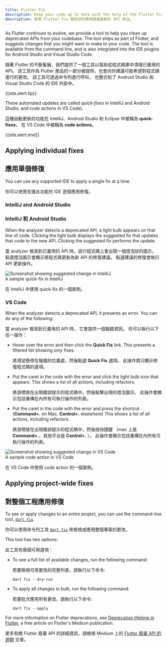 ```yaml
---
title: Flutter Fix
description: Keep your code up to date with the help of the Flutter Fix feature.
description: 使用 Flutter Fix 幫助您的應用跟進最新的 API 用法。
---
```


As Flutter continues to evolve, we provide a tool to help you clean up
deprecated APIs from your codebase. The tool ships as part of Flutter, and
suggests changes that you might want to make to your code. The tool is available
from the command line, and is also integrated into the IDE plugins for Android
Studio and Visual Studio Code. 

隨著 Flutter 的不斷髮展，我們提供了一個工具以幫助從程式碼庫中清理已棄用的 API。
該工具作為 Flutter 產品的一部分被提供，也會向你建議可能希望對程式碼進行的更改。
該工具可透過命令列進行呼叫，
也整合到了 Android Studio 和 Visual Studio Code 的 IDE 外掛中。

{{site.alert.tip}}

  These automated updates are called _quick-fixes_ in IntelliJ and Android
  Studio, and _code actions_ in VS Code).

  這種自動更新的功能在 IntelliJ、Android Studio 和 Eclipse 中被稱為 **quick-fixes**，
  在 VS Code 中被稱為 **code actions**。

{{site.alert.end}}

## Applying individual fixes

## 應用單個修復

You can use any supported IDE
to apply a single fix at a time.

你可以使用支援此功能的 IDE 逐個應用修復。

### IntelliJ and Android Studio

### IntelliJ 和 Android Studio

When the analyzer detects a deprecated API,
a light bulb appears on that line of code.
Clicking the light bulb displays the suggested fix
that updates that code to the new API.
Clicking the suggested fix performs the update.

當 analyzer 檢測到已棄用的 API 時，該行程式碼上會出現一個燈泡狀的圖示。
點選燈泡圖示會顯示將程式碼更新為新 API 的修復建議。
點選建議的修復會執行 API 更新操作。

![Screenshot showing suggested change in IntelliJ]({{site.url}}/assets/images/docs/development/tools/flutter-fix-suggestion-intellij.png)<br>
A sample quick-fix in IntelliJ

在 IntelliJ 中使用 quick-fix 的一個案例。

### VS Code

When the analyzer detects a deprecated API,
it presents an error.
You can do any of the following:

當 analyzer 檢測到已棄用的 API 時，
它會提供一個報錯資訊。
你可以執行以下任一操作：

* Hover over the error and then click the
  **Quick Fix** link.
  This presents a filtered list showing
  _only_ fixes.

  將滑鼠懸停在報錯的位置處，然後點選 **Quick Fix** 選項。
  此操作將只顯示修復程式碼的選項。

* Put the caret in the code with the error and click
  the light bulb icon that appears.
  This shows a list of all actions, including
  refactors.

  將游標放在出現錯誤提示的程式碼中，然後點擊出現的燈泡圖示。
  此操作會顯示包括重構在內所有可執行操作的列表。

* Put the caret in the code with the error and
  press the shortcut
  (**Command+.** on Mac, **Control+.** elsewhere)
  This shows a list of all actions, including
  refactors.

  將游標放在出現錯誤提示的程式碼中，然後按快捷鍵
  （mac 上是 **Command+.**，其他平台是 **Control+.** ）。
  此操作會顯示包括重構在內所有可執行操作的列表。

![Screenshot showing suggested change in VS Code]({{site.url}}/assets/images/docs/development/tools/flutter-fix-suggestion-vscode.png)<br>
A sample code action in VS Code

在 VS Code 中使用 code action 的一個案例。

## Applying project-wide fixes

## 對整個工程應用修復

To see or apply changes to an entire project,
you can use the command-line tool, [`dart fix`][].

你可以使用命令列工具 [`dart fix`][] 來檢視或應用整個專案的更改。

This tool has two options:

此工具有兩個可用選項：

* To see a full list of available changes, run
  the following command:

  若要檢視可用更改的完整列表，請執行以下命令:

  ```terminal
  dart fix --dry-run
  ```

* To apply all changes in bulk, run the
  following command:

  若要批次應用所有更改，請執行以下命令:

  ```terminal
  dart fix --apply
  ```

For more information on Flutter deprecations, see
[Deprecation lifetime in Flutter][], a free article
on Flutter's Medium publication.

更多有關 Flutter 廢棄 API 的詳細資訊，請檢視 Medium 上的
[Flutter 廢棄 API 的週期][Deprecation lifetime in Flutter] 文章。


[Deprecation lifetime in Flutter]: {{site.flutter-medium}}/deprecation-lifetime-in-flutter-e4d76ee738ad
[`dart fix`]: {{site.dart-site}}/tools/dart-fix
